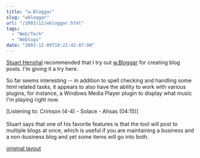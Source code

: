 ```yaml
---
title: "w.Bloggar"
slug: "wbloggar"
url: "/2003/12/wbloggar.html"
tags:
  - "Web/Tech"
  - "Weblogs"
date: "2003-12-09T19:22:42-07:00"
---
```

<p><a href="http://www.henshall.com/blog/">Stuart Henshal</a> recommended that I try out <a href="http://wbloggar.com/">w.Bloggar</a> for creating blog posts. I'm giving it a try here.</p>
<p>So far seems interesting -- in addition to spell checking and handling some html related tasks, it appears to also have the ability to work with various plugins, for instance, a Windows Media Player plugin to display what music I'm playing right now.</p>
<p> <div class="media">[Listening to: Crimson (4-4) - Solace - Ahsas (04:15)]</div><br />
Stuart says that one of his favorite features is that the tool will post to multiple blogs at once, which is useful if you are maintaining a business and a non-business blog and yet some items will go into both.</p>
<p class="previous"><a href="/previous/2003/12/wbloggar.html" rel="syndication" class="u-syndication" >original layout</a></p>
